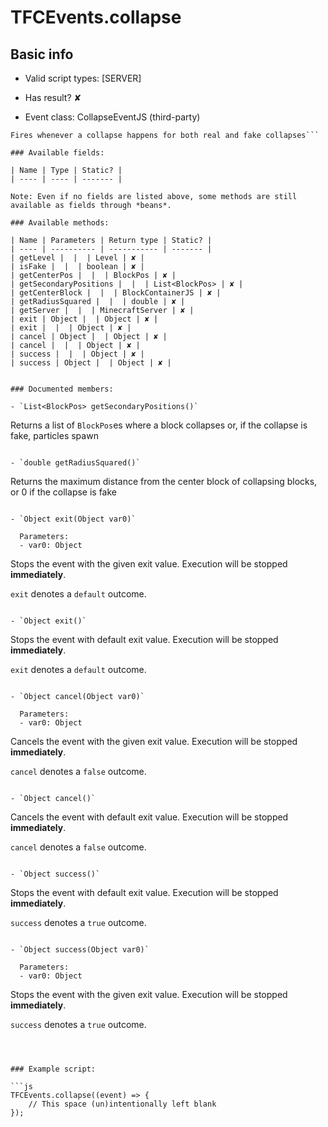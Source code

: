 # TFCEvents.collapse

## Basic info

- Valid script types: [SERVER]

- Has result? ✘

- Event class: CollapseEventJS (third-party)

```
Fires whenever a collapse happens for both real and fake collapses```

### Available fields:

| Name | Type | Static? |
| ---- | ---- | ------- |

Note: Even if no fields are listed above, some methods are still available as fields through *beans*.

### Available methods:

| Name | Parameters | Return type | Static? |
| ---- | ---------- | ----------- | ------- |
| getLevel |  |  | Level | ✘ |
| isFake |  |  | boolean | ✘ |
| getCenterPos |  |  | BlockPos | ✘ |
| getSecondaryPositions |  |  | List<BlockPos> | ✘ |
| getCenterBlock |  |  | BlockContainerJS | ✘ |
| getRadiusSquared |  |  | double | ✘ |
| getServer |  |  | MinecraftServer | ✘ |
| exit | Object |  | Object | ✘ |
| exit |  |  | Object | ✘ |
| cancel | Object |  | Object | ✘ |
| cancel |  |  | Object | ✘ |
| success |  |  | Object | ✘ |
| success | Object |  | Object | ✘ |


### Documented members:

- `List<BlockPos> getSecondaryPositions()`
```
Returns a list of `BlockPos`es where a block collapses or, if the collapse is fake, particles spawn
```

- `double getRadiusSquared()`
```
Returns the maximum distance from the center block of collapsing blocks, or 0 if the collapse is fake
```

- `Object exit(Object var0)`

  Parameters:
  - var0: Object

```
Stops the event with the given exit value. Execution will be stopped **immediately**.

`exit` denotes a `default` outcome.
```

- `Object exit()`
```
Stops the event with default exit value. Execution will be stopped **immediately**.

`exit` denotes a `default` outcome.
```

- `Object cancel(Object var0)`

  Parameters:
  - var0: Object

```
Cancels the event with the given exit value. Execution will be stopped **immediately**.

`cancel` denotes a `false` outcome.
```

- `Object cancel()`
```
Cancels the event with default exit value. Execution will be stopped **immediately**.

`cancel` denotes a `false` outcome.
```

- `Object success()`
```
Stops the event with default exit value. Execution will be stopped **immediately**.

`success` denotes a `true` outcome.
```

- `Object success(Object var0)`

  Parameters:
  - var0: Object

```
Stops the event with the given exit value. Execution will be stopped **immediately**.

`success` denotes a `true` outcome.
```



### Example script:

```js
TFCEvents.collapse((event) => {
	// This space (un)intentionally left blank
});
```

